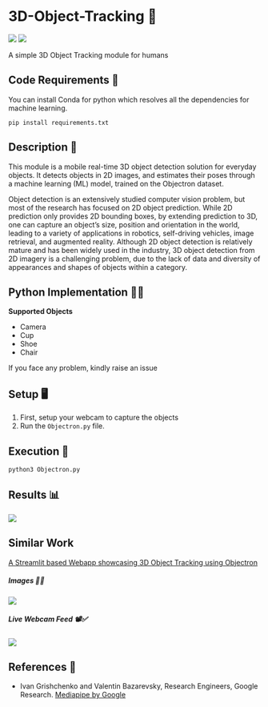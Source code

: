 # 3D-Object-Tracking 🍺
[![](https://img.shields.io/github/license/sourcerer-io/hall-of-fame.svg?colorB=ff0000)](https://github.com/akshaybahadur21/Autopilot/blob/master/LICENSE.txt)  [![](https://img.shields.io/badge/Akshay-Bahadur-brightgreen.svg?colorB=ff0000)](https://akshaybahadur.com)

A simple 3D Object Tracking module for humans

## Code Requirements 🦄
You can install Conda for python which resolves all the dependencies for machine learning.

`pip install requirements.txt`

## Description 👟
This module is a mobile real-time 3D object detection solution for everyday objects. It detects objects in 2D images, and estimates their poses through a machine learning (ML) model, trained on the Objectron dataset.

Object detection is an extensively studied computer vision problem, but most of the research has focused on 2D object prediction. While 2D prediction only provides 2D bounding boxes, by extending prediction to 3D, one can capture an object’s size, position and orientation in the world, leading to a variety of applications in robotics, self-driving vehicles, image retrieval, and augmented reality. Although 2D object detection is relatively mature and has been widely used in the industry, 3D object detection from 2D imagery is a challenging problem, due to the lack of data and diversity of appearances and shapes of objects within a category.

## Python  Implementation 👨‍🔬

**Supported Objects**

-  Camera
-  Cup
-  Shoe
-  Chair

If you face any problem, kindly raise an issue

## Setup 🖥️

1) First, setup your webcam to capture the objects
3) Run the `Objectron.py` file.

## Execution 🐉

```
python3 Objectron.py
```

## Results 📊

<img src="https://github.com/akshaybahadur21/BLOB/blob/master/obj.gif">

## Similar Work 
[A Streamlit based Webapp showcasing 3D Object Tracking using Objectron](https://github.com/prateekralhan/Streamlit-based-3D-Object-Tracker-using-Objectron)

##### Images 📸✅
![](https://user-images.githubusercontent.com/29462447/155856376-464e6f70-ce7a-4c05-ab21-4ac52c072b18.gif)

##### Live Webcam Feed 📽✅
![](https://user-images.githubusercontent.com/29462447/155856202-7e1e7896-1051-40bb-8b89-7b7293d0ca8c.gif)

## References 🔱
 
 -  Ivan Grishchenko and Valentin Bazarevsky, Research Engineers, Google Research. [Mediapipe by Google](https://github.com/google/mediapipe)
